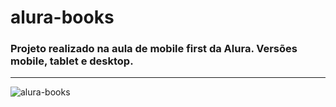 # alura-books
### Projeto realizado na aula de mobile first da Alura. Versões mobile, tablet e desktop.
>
>
--------------------------------------
>
![alura-books](https://user-images.githubusercontent.com/116017647/236452118-862b793b-824c-47a7-b4f0-d760c6164f84.png)

